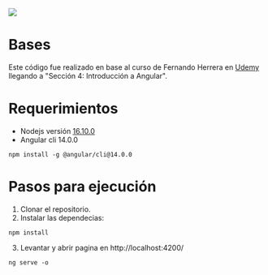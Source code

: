 ![](https://imgs.search.brave.com/wQIP8k19pHpCd1hno0dLF_ZHakblN11Q9_xo3uFBggo/rs:fit:1200:407:1/g:ce/aHR0cHM6Ly93d3cu/ZnVsbHN0YWNrcHl0/aG9uLmNvbS9pbWcv/bG9nb3MvYW5ndWxh/ci5wbmc)

# Bases
Este código fue realizado en base al curso de Fernando Herrera en [Udemy](https://www.udemy.com/course/angular-fernando-herrera/) llegando a "Sección 4: Introducción a Angular".

# Requerimientos
- Nodejs versión [16.10.0](https://nodejs.org/download/release/v16.10.0/)
- Angular cli 14.0.0
```
npm install -g @angular/cli@14.0.0
```

# Pasos para ejecución
1. Clonar el repositorio.
2. Instalar las dependecias:
```
npm install
```
3. Levantar y abrir pagina en http://localhost:4200/
```
ng serve -o
```